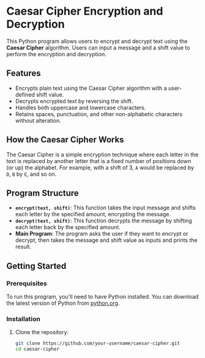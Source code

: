 # Caesar Cipher Encryption and Decryption

This Python program allows users to encrypt and decrypt text using the **Caesar Cipher** algorithm. Users can input a message and a shift value to perform the encryption and decryption.

## Features
- Encrypts plain text using the Caesar Cipher algorithm with a user-defined shift value.
- Decrypts encrypted text by reversing the shift.
- Handles both uppercase and lowercase characters.
- Retains spaces, punctuation, and other non-alphabetic characters without alteration.

## How the Caesar Cipher Works
The Caesar Cipher is a simple encryption technique where each letter in the text is replaced by another letter that is a fixed number of positions down (or up) the alphabet. For example, with a shift of 3, `A` would be replaced by `D`, `B` by `E`, and so on.

## Program Structure
- **`encrypt(text, shift)`**: This function takes the input message and shifts each letter by the specified amount, encrypting the message.
- **`decrypt(text, shift)`**: This function decrypts the message by shifting each letter back by the specified amount.
- **Main Program**: The program asks the user if they want to encrypt or decrypt, then takes the message and shift value as inputs and prints the result.

## Getting Started

### Prerequisites
To run this program, you'll need to have Python installed. You can download the latest version of Python from [python.org](https://www.python.org/downloads/).

### Installation
1. Clone the repository:
   ```bash
   git clone https://github.com/your-username/caesar-cipher.git
   cd caesar-cipher
